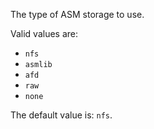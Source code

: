 The type of ASM storage to use.

Valid values are:
- `nfs`
- `asmlib`
- `afd`
- `raw`
- `none`

The default value is: `nfs`.